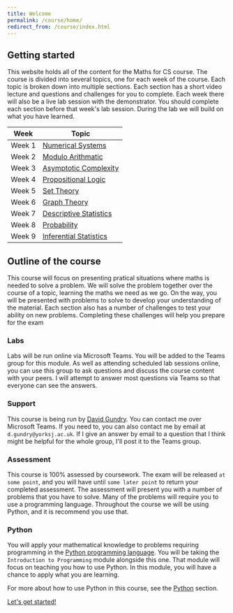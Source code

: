 ```yaml
---
title: Welcome
permalink: /course/home/
redirect_from: /course/index.html
---
```


## Getting started

This website holds all of the content for the Maths for CS course. The course is divided into several topics, one for each week of the course. Each topic is broken down into multiple sections. Each section has a short video lecture and questions and challenges for you to complete. Each week there will also be a live lab session with the demonstrator. You should complete each section before that week's lab session. During the lab we will build on what you have learned.

| Week          | Topic         |
| ------------- |-------------  |
| Week 1        | [Numerical Systems](../numerical-systems) |
| Week 2        | [Modulo Arithmatic](../modulo-arithmatic)  |
| Week 3        | [Asymptotic Complexity](/complexity)      | 
| Week 4        | [Propositional Logic](../propositional-logic)      | 
| Week 5        | [Set Theory](../set-theory)      |
| Week 6        | [Graph Theory](../graph-theory)      |
| Week 7        | [Descriptive Statistics](../descriptive-statistics)     |
| Week 8        | [Probability](../probability)     | 
| Week 9        | [Inferential Statistics](../inferential-statistics)| 

## Outline of the course

This course will focus on presenting pratical situations where maths is needed to solve a problem. We will solve the problem together over the course of a topic, learning the maths we need as we go. On the way, you will be presented with problems to solve to develop your understanding of the material. Each section also has a number of challenges to test your ability on new problems. Completing these challenges will help you prepare for the exam

### Labs

Labs will be run online via Microsoft Teams. You will be added to the Teams group for this module. As well as attending scheduled lab sessions online, you can use this group to ask questions and discuss the course content with your peers. I will attempt to answer most questions via Teams so that everyone can see the answers.

### Support

This course is being run by [David Gundry](../who-am-i). You can contact me over Microsoft Teams. If you need to, you can also contact me by email at `d.gundry@yorksj.ac.uk`. If I give an answer by email to a question that I think might be helpful for the whole group, I'll post it to the Teams group.

### Assessment

This course is 100% assessed by coursework. The exam will be released `at some point`, and you will have until `some later point` to return your completed assessment. The assessment will present you with a number of problems that you have to solve. Many of the problems will require you to use a programming language. Throughout the course we will be using Python, and it is recommend you use that.

### Python

You will apply your mathematical knowledge to problems requiring programming in the [Python programming language](https://www.python.org/). You will be taking the `Introduction to Programming` module alongside this one. That module will focus on teaching you how to use Python. In this module, you will have a chance to apply what you are learning.

For more about how to use Python in this course, see the [Python](../python) section.

<a class="btn btn-primary btn-lg" href="../number-systems" role="button">Let's get started!</a>